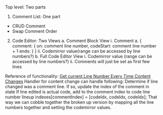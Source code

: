 Top level: Two parts


1. Comment List: One part
  * CRUD Comment
  * Swap Comment Order

2. Code Editor: Two Views
	a. Comment Block View
		i. Comment
		  a. {
		  comment: {
		  		on: comment line number,
		  		codeStart: comment line number + 1 
		  		ends: 
			}
		}
		ii. Codemirror value(range can be accessed by line numbers?)
	b. Full Code Editor View
		i. Codemirror value (range can be accessed by line numbers?)
		ii. Comments will just be set as first few lines


Reference of functionality:
[Get current Line Number Every Time Content Changes](https://stackoverflow.com/questions/53331776/code-mirror-get-current-line-number-every-time-content-changes) 
Handler for content change can handle following: 
	Determine if line changed was a comment line. If so, update the index of the comment in state
	If line edited is actual code, add to the comment index to code line number lineup indexes[commentIndex] = [codeIdx, codeIdx, codeIdx];
	That way we can cobble together the broken up version by mapping all the line numbers together and setting the codemirror values.